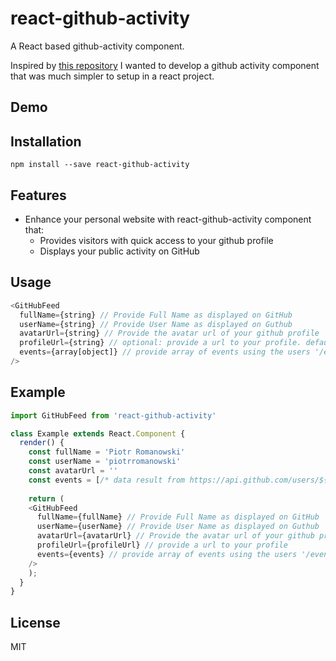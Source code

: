 # react-github-activity
A React based github-activity component.

Inspired by [this repository](https://github.com/caseyscarborough/github-activity) I wanted to develop a github activity component that was much simpler to setup in a react project.

## Demo

## Installation

`npm install --save react-github-activity`

## Features

- Enhance your personal website with react-github-activity component that:
  - Provides visitors with quick access to your github profile
  - Displays your public activity on GitHub


## Usage

```js
<GitHubFeed
  fullName={string} // Provide Full Name as displayed on GitHub
  userName={string} // Provide User Name as displayed on Guthub
  avatarUrl={string} // Provide the avatar url of your github profile
  profileUrl={string} // optional: provide a url to your profile. default -> https://github.com/${userName}
  events={array[object]} // provide array of events using the users '/events' endpoint of github api
/>
```

## Example

```js
import GitHubFeed from 'react-github-activity'

class Example extends React.Component {
  render() {
    const fullName = 'Piotr Romanowski'
    const userName = 'piotrromanowski'
    const avatarUrl = ''
    const events = [/* data result from https://api.github.com/users/${userName}/events */];
    
    return (
    <GitHubFeed
      fullName={fullName} // Provide Full Name as displayed on GitHub
      userName={userName} // Provide User Name as displayed on Guthub
      avatarUrl={avatarUrl} // Provide the avatar url of your github profile
      profileUrl={profileUrl} // provide a url to your profile
      events={events} // provide array of events using the users '/events' endpoint of github api
    />
    );
  }
}
```

## License

MIT
